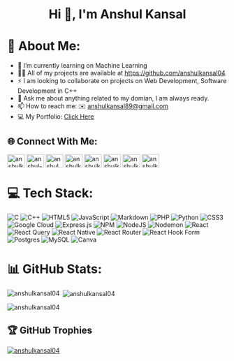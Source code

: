 <h1 align="center">Hi 👋, I'm Anshul Kansal</h1>

# 💫 About Me:
- 🔭 I’m currently learning on Machine Learning
- 👨‍💻 All of my projects are available at https://github.com/anshulkansal04
- ⚡ I am looking to collaborate on projects on Web Development, Software Development in C++
- 💬 Ask me about anything related to my domian, I am always ready.
- 📫 How to reach me: ✉️ anshulkansal89@gmail.com
- 💻 My Portfolio: [Click Here](https://anshul-kansal.vercel.app/)


## 🌐 Connect With Me:
<p align="left">
<a href="https://twitter.com/anshulkansal89" target="blank"><img align="center" src="https://raw.githubusercontent.com/rahuldkjain/github-profile-readme-generator/master/src/images/icons/Social/twitter.svg" alt="anshulkansal89" height="30" width="40" /></a>
<a href="https://linkedin.com/in/anshul-kansal-5740a2254" target="blank"><img align="center" src="https://raw.githubusercontent.com/rahuldkjain/github-profile-readme-generator/master/src/images/icons/Social/linked-in-alt.svg" alt="anshul-kansal-5740a2254" height="30" width="40" /></a>
<a href="https://fb.com/anshul.kansal.338" target="blank"><img align="center" src="https://raw.githubusercontent.com/rahuldkjain/github-profile-readme-generator/master/src/images/icons/Social/facebook.svg" alt="anshul.kansal.338" height="30" width="40" /></a>
<a href="https://instagram.com/anshulkansal04" target="blank"><img align="center" src="https://raw.githubusercontent.com/rahuldkjain/github-profile-readme-generator/master/src/images/icons/Social/instagram.svg" alt="anshulkansal04" height="30" width="40" /></a>
<a href="https://www.codechef.com/users/anshulkansal89" target="blank"><img align="center" src="https://cdn.jsdelivr.net/npm/simple-icons@3.1.0/icons/codechef.svg" alt="anshulkansal89" height="30" width="40" /></a>
<a href="https://codeforces.com/profile/anshulkansal89" target="blank"><img align="center" src="https://raw.githubusercontent.com/rahuldkjain/github-profile-readme-generator/master/src/images/icons/Social/codeforces.svg" alt="anshulkansal89" height="30" width="40" /></a>
<a href="https://www.leetcode.com/anshulkansal89" target="blank"><img align="center" src="https://raw.githubusercontent.com/rahuldkjain/github-profile-readme-generator/master/src/images/icons/Social/leet-code.svg" alt="anshulkansal89" height="30" width="40" /></a>
<a href="https://auth.geeksforgeeks.org/user/anshulkansal89" target="blank"><img align="center" src="https://raw.githubusercontent.com/rahuldkjain/github-profile-readme-generator/master/src/images/icons/Social/geeks-for-geeks.svg" alt="anshulkansal89" height="30" width="40" /></a>
</p>

# 💻 Tech Stack:
![C](https://img.shields.io/badge/c-%2300599C.svg?style=for-the-badge&logo=c&logoColor=white) ![C++](https://img.shields.io/badge/c++-%2300599C.svg?style=for-the-badge&logo=c%2B%2B&logoColor=white) ![HTML5](https://img.shields.io/badge/html5-%23E34F26.svg?style=for-the-badge&logo=html5&logoColor=white) ![JavaScript](https://img.shields.io/badge/javascript-%23323330.svg?style=for-the-badge&logo=javascript&logoColor=%23F7DF1E) ![Markdown](https://img.shields.io/badge/markdown-%23000000.svg?style=for-the-badge&logo=markdown&logoColor=white) ![PHP](https://img.shields.io/badge/php-%23777BB4.svg?style=for-the-badge&logo=php&logoColor=white) ![Python](https://img.shields.io/badge/python-3670A0?style=for-the-badge&logo=python&logoColor=ffdd54) ![CSS3](https://img.shields.io/badge/css3-%231572B6.svg?style=for-the-badge&logo=css3&logoColor=white) ![Google Cloud](https://img.shields.io/badge/GoogleCloud-%234285F4.svg?style=for-the-badge&logo=google-cloud&logoColor=white) ![Express.js](https://img.shields.io/badge/express.js-%23404d59.svg?style=for-the-badge&logo=express&logoColor=%2361DAFB) ![NPM](https://img.shields.io/badge/NPM-%23CB3837.svg?style=for-the-badge&logo=npm&logoColor=white) ![NodeJS](https://img.shields.io/badge/node.js-6DA55F?style=for-the-badge&logo=node.js&logoColor=white) ![Nodemon](https://img.shields.io/badge/NODEMON-%23323330.svg?style=for-the-badge&logo=nodemon&logoColor=%BBDEAD) ![React](https://img.shields.io/badge/react-%2320232a.svg?style=for-the-badge&logo=react&logoColor=%2361DAFB) ![React Query](https://img.shields.io/badge/-React%20Query-FF4154?style=for-the-badge&logo=react%20query&logoColor=white) ![React Native](https://img.shields.io/badge/react_native-%2320232a.svg?style=for-the-badge&logo=react&logoColor=%2361DAFB) ![React Router](https://img.shields.io/badge/React_Router-CA4245?style=for-the-badge&logo=react-router&logoColor=white) ![React Hook Form](https://img.shields.io/badge/React%20Hook%20Form-%23EC5990.svg?style=for-the-badge&logo=reacthookform&logoColor=white) ![Postgres](https://img.shields.io/badge/postgres-%23316192.svg?style=for-the-badge&logo=postgresql&logoColor=white) ![MySQL](https://img.shields.io/badge/mysql-%2300000f.svg?style=for-the-badge&logo=mysql&logoColor=white) ![Canva](https://img.shields.io/badge/Canva-%2300C4CC.svg?style=for-the-badge&logo=Canva&logoColor=white)
# 📊 GitHub Stats:

<p><img align="left" src="https://github-readme-stats.vercel.app/api/top-langs/?username=anshulkansal04&theme=dark&hide_border=false&include_all_commits=false&count_private=false&layout=compact" alt="anshulkansal04" /></p>

<p>&nbsp;<img align="center" src="https://github-readme-stats.vercel.app/api?username=anshulkansal04&theme=dark&hide_border=false&include_all_commits=false&count_private=false" alt="anshulkansal04" /></p>

<p><img align="center" src="https://github-readme-streak-stats.herokuapp.com/?user=anshulkansal04&theme=dark&hide_border=false" alt="anshulkansal04" /></p>


## 🏆 GitHub Trophies
<p align="left"> <a href="https://github.com/ryo-ma/github-profile-trophy"><img src="https://github-profile-trophy.vercel.app/?username=anshulkansal04" alt="anshulkansal04" /></a> </p>
